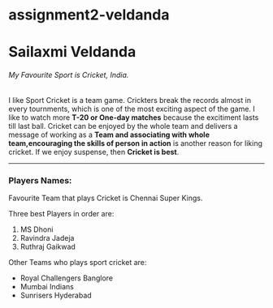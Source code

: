 # assignment2-veldanda

# Sailaxmi Veldanda

###### My Favourite Sport is Cricket, India.

I like Sport Cricket is a team game. Crickters break the records almost in every tournments, which is one of the most exciting aspect of the game. I like to watch more **T-20 or One-day matches** because the excitiment lasts till last ball. Cricket can be enjoyed by the whole team and delivers a message of working as a __Team and associating with whole team,encouraging the skills of person in action__ is another reason for liking cricket. If we enjoy suspense, then __Cricket is best__.

----

### Players Names:

Favourite Team that plays Cricket is Chennai Super Kings.

Three best Players in order are: 
1. MS Dhoni
2. Ravindra Jadeja
3. Ruthraj Gaikwad 

Other Teams who plays sport cricket are: 

- Royal Challengers Banglore
- Mumbai Indians
- Sunrisers Hyderabad 

